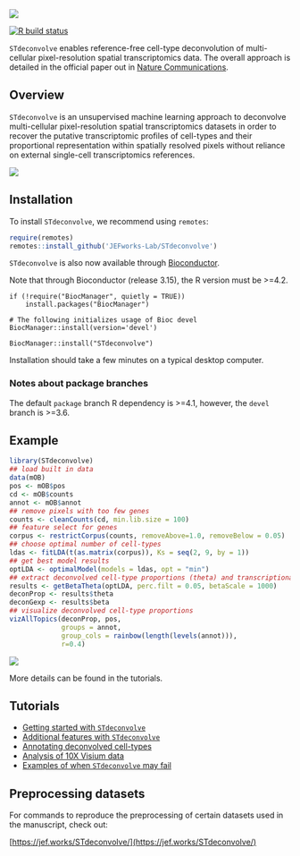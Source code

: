 <img src="https://github.com/JEFworks/STdeconvolve/blob/devel/docs/img/STdeconvolve_logo.png?raw=true"/>

<!-- badges: start -->
[![R build status](https://github.com/JEFworks/STdeconvolve/workflows/R-CMD-check/badge.svg)](https://github.com/JEFworks/STdeconvolve/actions)
<!-- badges: end -->

`STdeconvolve` enables reference-free cell-type deconvolution of multi-cellular pixel-resolution spatial transcriptomics data. The overall approach is detailed in the official paper out in [Nature Communications](https://www.nature.com/articles/s41467-022-30033-z).

## Overview

`STdeconvolve` is an unsupervised machine learning approach to deconvolve multi-cellular pixel-resolution spatial transcriptomics datasets in order to recover the putative transcriptomic profiles of cell-types and their proportional representation within spatially resolved pixels without reliance on external single-cell transcriptomics references.

<img src="https://github.com/JEFworks/STdeconvolve/blob/devel/docs/img/STdeconvolve_workflowforwebsite_v2.png?raw=true"/>

## Installation

To install `STdeconvolve`, we recommend using `remotes`:

``` r
require(remotes)
remotes::install_github('JEFworks-Lab/STdeconvolve')
```

`STdeconvolve` is also now available through [Bioconductor](https://bioconductor.org/packages/devel/bioc/html/STdeconvolve.html).

Note that through Bioconductor (release 3.15), the R version must be >=4.2.

```{r}
if (!require("BiocManager", quietly = TRUE))
    install.packages("BiocManager")

# The following initializes usage of Bioc devel
BiocManager::install(version='devel')

BiocManager::install("STdeconvolve")
```

Installation should take a few minutes on a typical desktop computer.

### Notes about package branches

The default `package` branch R dependency is >=4.1, however, the `devel` branch is >=3.6.

## Example

``` r
library(STdeconvolve)
## load built in data
data(mOB)
pos <- mOB$pos
cd <- mOB$counts
annot <- mOB$annot
## remove pixels with too few genes
counts <- cleanCounts(cd, min.lib.size = 100)
## feature select for genes
corpus <- restrictCorpus(counts, removeAbove=1.0, removeBelow = 0.05)
## choose optimal number of cell-types
ldas <- fitLDA(t(as.matrix(corpus)), Ks = seq(2, 9, by = 1))
## get best model results
optLDA <- optimalModel(models = ldas, opt = "min")
## extract deconvolved cell-type proportions (theta) and transcriptional profiles (beta)
results <- getBetaTheta(optLDA, perc.filt = 0.05, betaScale = 1000)
deconProp <- results$theta
deconGexp <- results$beta
## visualize deconvolved cell-type proportions
vizAllTopics(deconProp, pos,
             groups = annot, 
             group_cols = rainbow(length(levels(annot))),
             r=0.4)	  
```

<img src="https://github.com/JEFworks/STdeconvolve/blob/devel/docs/getting_started_files/figure-markdown_github/getting_started_proportions-1.png?raw=true"/>

More details can be found in the tutorials.

## Tutorials
- [Getting started with `STdeconvolve`](https://github.com/JEFworks/STdeconvolve/blob/devel/docs/getting_started.md)
- [Additional features with `STdeconvolve`](https://github.com/JEFworks/STdeconvolve/blob/devel/docs/additional_features.md)
- [Annotating deconvolved cell-types](https://github.com/JEFworks/STdeconvolve/blob/devel/docs/celltype_annotation.md)
- [Analysis of 10X Visium data](https://github.com/JEFworks/STdeconvolve/blob/devel/docs/visium_10x.md)
- [Examples of when `STdeconvolve` may fail](https://github.com/JEFworks/STdeconvolve/blob/devel/docs/failure_examples.md)

## Preprocessing datasets

For commands to reproduce the preprocessing of certain datasets used in the manuscript, check out:

[https://jef.works/STdeconvolve/](https://jef.works/STdeconvolve/)
